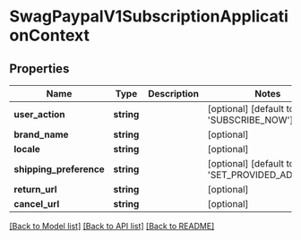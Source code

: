 # SwagPaypalV1SubscriptionApplicationContext

## Properties
Name | Type | Description | Notes
------------ | ------------- | ------------- | -------------
**user_action** | **string** |  | [optional] [default to 'SUBSCRIBE_NOW']
**brand_name** | **string** |  | [optional] 
**locale** | **string** |  | [optional] 
**shipping_preference** | **string** |  | [optional] [default to 'SET_PROVIDED_ADDRESS']
**return_url** | **string** |  | [optional] 
**cancel_url** | **string** |  | [optional] 

[[Back to Model list]](../../README.md#documentation-for-models) [[Back to API list]](../../README.md#documentation-for-api-endpoints) [[Back to README]](../../README.md)


